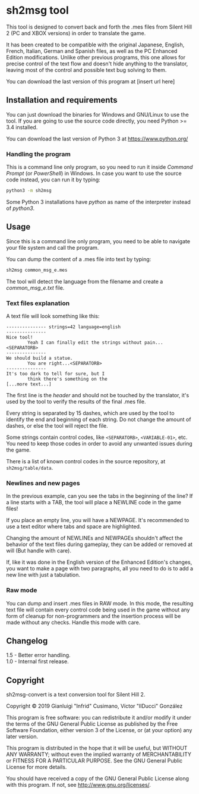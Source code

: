 # sh2msg tool

This tool is designed to convert back and forth the .mes files from
Silent Hill 2 (PC and XBOX versions) in order to translate the game.

It has been created to be compatible with the original Japanese,
English, French, Italian, German and Spanish files, as well as the PC
Enhanced Edition modifications. Unlike other previous programs, this
one allows for precise control of the text flow and doesn't hide
anything to the translator, leaving most of the control and possible
text bug solving to them.

You can download the last version of this program at [insert url here]

## Installation and requirements

You can just download the binaries for Windows and GNU/Linux to use
the tool. If you are going to use the source code directly, you need
Python >= 3.4 installed.

You can download the last version of Python 3 at
https://www.python.org/

### Handling the program

This is a command line only program, so you need to run it inside
*Command Prompt* (or *PowerShell*) in Windows. In case you want to
use the source code instead, you can run it by typing:

```bash
python3 -m sh2msg
```

Some Python 3 installations have *python* as name of the interpreter
instead of *python3*.

## Usage

Since this is a command line only program, you need to be able to
navigate your file system and call the program.

You can dump the content of a .mes file into text by typing:

```bash
sh2msg common_msg_e.mes
```

The tool will detect the language from the filename and create a
*common_msg_e.txt* file.

### Text files explanation

A text file will look something like this:

```
--------------- strings=42 language=english
---------------
Nice tool!
        Yeah I can finally edit the strings without pain...<SEPARATORB>
---------------
We should build a statue.
        You are right...<SEPARATORB>
---------------
It's too dark to tell for sure, but I
        think there's something on the
[...more text...]
```

The first line is the *header* and should not be touched by the
translator, it's used by the tool to verify the results of the final
.mes file.

Every string is separated by 15 dashes, which are used by the tool to
identify the end and beginning of each string. Do not change the
amount of dashes, or else the tool will reject the file.

Some strings contain control codes, like `<SEPARATORB>`,
`<VARIABLE-01>`, etc. You need to keep those codes in order to avoid
any unwanted issues during the game.

There is a list of known control codes in the source repository, at
`sh2msg/table/data`.

### Newlines and new pages

In the previous example, can you see the tabs in the beginning of the
line? If a line starts with a TAB, the tool will place a NEWLINE code
in the game files!

If you place an empty line, you will have a NEWPAGE. It's recommended
to use a text editor where tabs and space are highlighted.

Changing the amount of NEWLINEs and NEWPAGEs shouldn't affect the
behavior of the text files during gameplay, they can be added or 
removed at will (But handle with care).

If, like it was done in the English version of the Enhanced Edition's
changes, you want to make a page with two paragraphs, all you need to
do is to add a new line with just a tabulation.

### Raw mode

You can dump and insert .mes files in RAW mode. In this mode, the
resulting text file will contain every control code being used in the
game without any form of cleanup for non-programmers and the
insertion process will be made without any checks. Handle this mode
with care.

## Changelog

1.5 - Better error handling.  
1.0 - Internal first release.

## Copyright

sh2msg-convert is a text conversion tool for Silent Hill 2.

Copyright © 2019 Gianluigi "Infrid" Cusimano, Víctor "IlDucci" González

This program is free software: you can redistribute it and/or modify
it under the terms of the GNU General Public License as published by
the Free Software Foundation, either version 3 of the License, or
(at your option) any later version.

This program is distributed in the hope that it will be useful,
but WITHOUT ANY WARRANTY; without even the implied warranty of
MERCHANTABILITY or FITNESS FOR A PARTICULAR PURPOSE.  See the
GNU General Public License for more details.

You should have received a copy of the GNU General Public License
along with this program.  If not, see <http://www.gnu.org/licenses/>.

